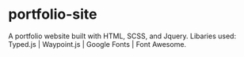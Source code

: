 # portfolio-site

A portfolio website built with HTML, SCSS, and Jquery.
Libaries used: Typed.js | Waypoint.js | Google Fonts | Font Awesome.
